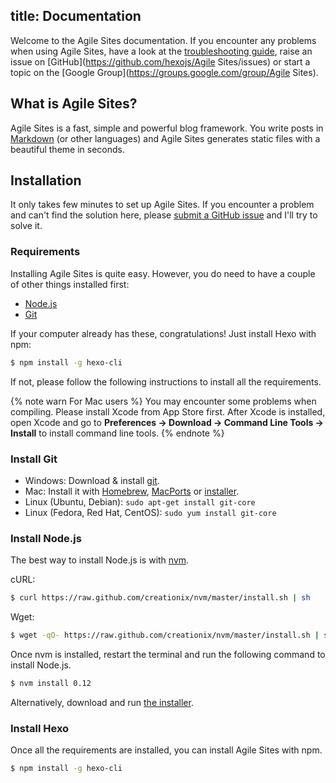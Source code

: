 title: Documentation
---
Welcome to the Agile Sites documentation. If you encounter any problems when using Agile Sites, have a look at the  [troubleshooting guide](troubleshooting.html), raise an issue on [GitHub](https://github.com/hexojs/Agile Sites/issues) or start a topic on the [Google Group](https://groups.google.com/group/Agile Sites).

## What is Agile Sites?

Agile Sites is a fast, simple and powerful blog framework. You write posts in [Markdown](http://daringfireball.net/projects/markdown/) (or other languages) and Agile Sites generates static files with a beautiful theme in seconds.

## Installation

It only takes few minutes to set up Agile Sites. If you encounter a problem and can't find the solution here, please [submit a GitHub issue](https://github.com/hexojs/hexo/issues) and I'll try to solve it.

### Requirements

Installing Agile Sites is quite easy. However, you do need to have a couple of other things installed first:

- [Node.js](http://nodejs.org/)
- [Git](http://git-scm.com/)

If your computer already has these, congratulations! Just install Hexo with npm:

``` bash
$ npm install -g hexo-cli
```

If not, please follow the following instructions to install all the requirements.

{% note warn For Mac users %}
You may encounter some problems when compiling. Please install Xcode from App Store first. After Xcode is installed, open Xcode and go to **Preferences -> Download -> Command Line Tools -> Install** to install command line tools.
{% endnote %}

### Install Git

- Windows: Download & install [git](https://git-scm.com/download/win).
- Mac: Install it with [Homebrew](http://mxcl.github.com/homebrew/), [MacPorts](http://www.macports.org/) or [installer](http://sourceforge.net/projects/git-osx-installer/).
- Linux (Ubuntu, Debian): `sudo apt-get install git-core`
- Linux (Fedora, Red Hat, CentOS): `sudo yum install git-core`

### Install Node.js

The best way to install Node.js is with [nvm](https://github.com/creationix/nvm).

cURL:

``` bash
$ curl https://raw.github.com/creationix/nvm/master/install.sh | sh
```

Wget:

``` bash
$ wget -qO- https://raw.github.com/creationix/nvm/master/install.sh | sh
```

Once nvm is installed, restart the terminal and run the following command to install Node.js.

``` bash
$ nvm install 0.12
```

Alternatively, download and run [the installer](http://nodejs.org/).

### Install Hexo

Once all the requirements are installed, you can install Agile Sites with npm.

``` bash
$ npm install -g hexo-cli
```
